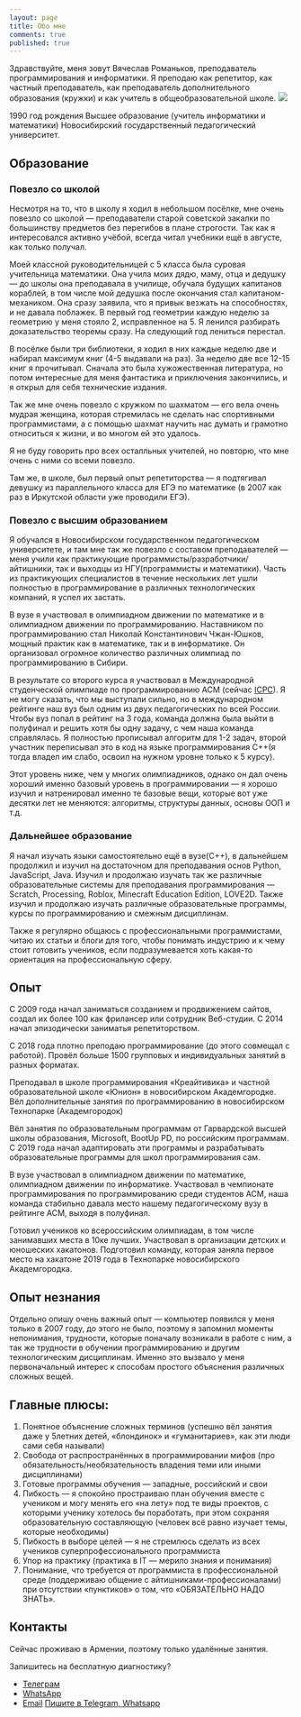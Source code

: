 ```yaml
---
layout: page
title: Обо мне
comments: true
published: true
---
```

Здравствуйте, меня зовут Вячеслав Романьков, преподаватель программирования и информатики. Я преподаю как репетитор, как частный преподаватель, как преподаватель дополнительного образования (кружки) и как учитель в общеобразовательной школе.
![]({{site.baseurl}}//images/myphoto.jpg)

1990 год рождения
Высшее образование (учитель информатики и математики) Новосибирский государственный педагогический университет.

## Образование

### Повезло со школой

Несмотря на то, что в школу я ходил в небольшом посёлке, мне очень повезло со школой — преподаватели старой советской закалки по большинству предметов без перегибов в плане строгости. Так как я интересовался активно учёбой, всегда читал учебники ещё в августе, как только получал.

Моей классной руководительницей с 5 класса была суровая учительница математики. Она учила моих дядю, маму, отца и дедушку — до школы она преподавала в училище, обучала будущих капитанов кораблей, в том числе мой дедушка после окончания стал капитаном-механиком. Она сразу заявила, что я привык везжать на способностях, и не давала поблажек. В первый год геометрии каждую неделю за геометрию у меня стояло 2, исправленное на 5. Я ленился разбирать доказательство теоремы сразу. На следующий год лениться перестал.

В посёлке были три библиотеки, я ходил в них каждые неделю две и набирал максимум книг (4-5 выдавали на раз). За неделю две все 12-15 книг я прочитывал. Сначала это была хужожественная литература, но потом интересные для меня фантастика и приключения закончились, и я открыл для себя технические издания.

Так же мне очень повезло с кружком по шахматом — его вела очень мудрая женщина, которая стремилась не сделать нас спортивными программистами, а с помощью шахмат научить нас думать и грамотно относиться к жизни, и во многом ей это удалось.

Я не буду говорить про всех осталльных учителей, но повторю, что мне очень с ними со всеми повезло.

Там же, в школе, был первый опыт репетиторства — я подтягивал девушку из параллельного класса для ЕГЭ по математике (в 2007 как раз в Иркутской области уже проводили ЕГЭ).

### Повезло с высшим образованием

Я обучался в Новосибирском государственном педагогическом университете, и там мне так же повезло с составом преподавателей — меня учили как практикующие программисты/разработчики/айтишники, так и выходцы из НГУ(программисты и математики). Часть из практикующих специалистов в течение нескольких лет ушли полностью в программирование в различных технологических компаний, я успел их застать.

В вузе я участвовал в олимпиадном движении по математике и в олимпиадном движении по программированию. Наставником по программированию стал Николай Константинович Чжан-Юшков, мощный практик как в математике, так и в информатике. Он организовал огромное количество различных олимпиад по программированию в Сибири.

В результате со второго курса я участвовал в Международной студенческой олимпиаде по программированию ACM (сейчас [ICPC](https://icpc.global/)). Я не могу сказать, что мы выступали сильно, но в международном рейтинге наш вуз был одним из двух педагогических по всей России. Чтобы вуз попал в рейтинг на 3 года, команда должна была выйти в полуфинал и решить хотя бы одну задачу, с чем наша команда справлялась. Я полностью прописывал алгоритм для 1-2 задач, второй участник переписывал это в код на языке программирования C++(я тогда владел им слабо, освоил на нужном уровне только к 5 курсу).

Этот уровень ниже, чем у многих олимпиадников, однако он дал очень хороший именно базовый уровень в программировании — я хорошо изучил и натренировал именно те базовые вещи, которые вот уже десятки лет не меняются: алгоритмы, структуры данных, основы ООП и т.д.

### Дальнейшее образование

Я начал изучать языки самостоятельно ещё в вузе(C++), в дальнейшем продолжил и изучил на достаточном для преподавания основ Python, JavaScript, Java. Изучил и продолжаю изучать так же различные образовательные системы для преподавания программирования — Scratch, Processing, Roblox, Minecraft Education Edition, LOVE2D. Также изучил и продолжаю изучать различные образовательные программы, курсы по программированию и смежным дисциплинам.

Также я регулярно общаюсь с профессиональными программистами, читаю их статьи и блоги для того, чтобы понимать индустрию и к чему стоит готовить учеников, если подразумевается хоть какая-то ориентация на профессиональную сферу.

## Опыт

С 2009 года начал заниматься созданием и продвижением сайтов, создал их более 100 как фрилансер или сотрудник Веб-студии. С 2014 начал эпизодически заниматья репетиторством.

С 2018 года плотно преподаю программирование (до этого совмещал с работой). Провёл больше 1500 групповых и индивидуальных занятий в разных форматах.

Преподавал в школе программирования «Креайтивика» и частной образовательной школе «Юнион» в новосибирском Академгородке.
Вёл дополнительные занятия по программированию в новосибирском Технопарке (Академгородок)

Вёл занятия по образовательным программам от Гарвардской высшей школы образования, Microsoft, BootUp PD, по российским программам. С 2019 года начал адаптировать эти программы и разрабатывать образовательные программы для школ программирования сам.

В вузе участвовал в олимпиадном движении по математике, олимпиадном движении по информатике. Участвовал в чемпионате программирования по программированию среди студентов ACM, наша команда стабильно давала место нашему педагогическому вузу в рейтинге ACM, выходя в полуфинал.

Готовил учеников ко всероссийским олимпиадам, в том числе занимавших места в 10ке лучших. Участвовал в организации детских и юношеских хакатонов. Подготовил команду, которая заняла первое место на хакатоне 2019 года в Технопарке новосибирского Академгородка.

## Опыт незнания

Отдельно опишу очень важный опыт — компьютер появился у меня только в 2007 году, до этого не было, поэтому я запомнил моменты непонимания, трудности, которые поначалу возникали в работе с ним, а так же трудности в обучении программированию и другим технологическим дисциплинам. Именно это вызвало у меня первоначальный интерес к способам простого объяснения различных сложных вещей.

## Главные плюсы:

1. Понятное объяснение сложных терминов (успешно вёл занятия даже у 5летних детей, «блондинок» и «гуманитариев», как эти люди сами себя называли)
1. Свобода от распространённых в программировании мифов (про обязательность/необязательность владения теми или иными дисциплинами)
1. Готовые программы обучения — западные, российский и свои
1. Пибкость — я спокойно простраиваю план обучения вместе с учеником и могу менять его «на лету» под те виды проектов, с которыми ученику хотелось бы поработать, при этом сохраняя образовательную составляющую (человек всё равно изучает темы, которые необходимы)
1. Пибкость в выборе целей — я не стремлюсь сделать из всех учеников суперпрофессионального программиста
1. Упор на практику (практика в IT — мерило знания и понимания)
1. Понимание, что требуется от программиста в профессиональной среде (поддерживаю общение с айтишниками-профессионалами) при отсутствии «пунктиков» о том, что «ОБЯЗАТЕЛЬНО НАДО ЗНАТЬ». 

## Контакты
Сейчас проживаю в Армении, поэтому только удалённые занятия.

Запишитесь на бесплатную диагностику?

- [Телеграм](https://t.me/%2B37491170870)
- [WhatsApp](https://wa.me/send?phone=%2B37491170870&text=)
- [Email](mailto:vrom1990@yandex.ru)
[Пишите в Telegram, Whatsapp](https://vrom1990.profeat.site)
